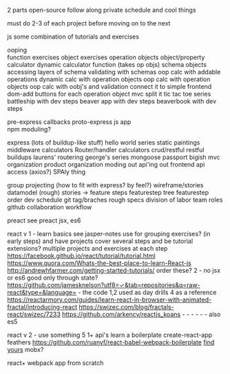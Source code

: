 2 parts
	open-source follow along
	private schedule and cool things

must do 2-3 of each project before moving on to the next	

js
	some combination of tutorials and exercises

ooping	
	function exercises
	object exercises
	operation objects
	object/property calculator
	dynamic calculator function (takes op objs)
	schema objects
	accessing layers of schema
	validating with schemas
	oop calc with addable operations
	dynamic calc with operation objects
	oop calc with operation objects
	oop calc with oobj's and validation
	connect it to simple frontend
	dom-add buttons for each operation object
	mvc split it
	tic tac toe series
	battleship with dev steps
	beaver app with dev steps
	beaverbook with dev steps

pre-express
	callbacks
	proto-express js app	
	npm moduling?

express (lots of buildup-like stuff)
	hello world series
	static paintings
	middleware calculators
	Router/handler calculators
	crud/restful
	restful buildups
	laurens' routering
	george's series
	mongoose
	passport
	bigish mvc organization
	product organization
	moding out
	api'ing out
	frontend api access (axios?)
	SPAly thing

group projecting (how to fit with express? by feel?)
	wireframe/stories
	datamodel (rough)
	stories -> feature steps
	featurestep tree
	featurestep order
	dev schedule
	git tag/braches
	rough specs
	division of labor
	team roles
	github collaboration workflow

preact
	see preact
	jsx, es6

react v 1  - learn basics
	see jasper-notes
		use for grouping exercises? (in early steps)
		and have projects cover several steps and be tutorial extensions?
	multiple projects and exercises at each step
	https://facebook.github.io/react/tutorial/tutorial.html
	https://www.quora.com/Whats-the-best-place-to-learn-React-js
	http://andrewhfarmer.com/getting-started-tutorials/
		order these?
		2 - no jsx or es6
			good only through state?	
			https://github.com/jamesknelson?utf8=✓&tab=repositories&q=raw-react&type=&language= - the code
		1,2 used as day drills
	4 as a reference
	https://reactarmory.com/guides/learn-react-in-browser-with-animated-fractal/introducing-react
		https://swizec.com/blog/fractals-react/swizec/7233
	https://github.com/arkency/reactjs_koans   -   - - - - - also es5




react v 2  - use something
	5
	1+ api's
	learn a boilerplate 
		create-react-app
		feathers
		https://github.com/ruanyf/react-babel-webpack-boilerplate
		[find yours](http://andrewhfarmer.com/starter-project/)
	mobx?

react+
	webpack 
	app from scratch

	





